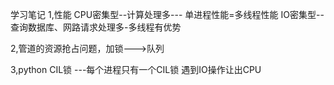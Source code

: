 学习笔记
1,性能
CPU密集型--计算处理多--- 单进程性能=多线程性能
IO密集型--查询数据库、网路请求处理多-多线程有优势

2,管道的资源抢占问题，加锁--->队列

3,python CIL锁 ---每个进程只有一个CIL锁  遇到IO操作让出CPU